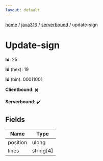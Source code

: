 ```yaml
---
layout: default
---
```


[home](/)  /  [java316](/protocol/java316)  /  [serverbound](/protocol/java316/serverbound)  /  update-sign

# Update-sign

**Id**: 25

**Id** (hex): 19

**Id** (bin): 00011001

**Clientbound**: ✖️

**Serverbound**: ✔️

## Fields

Name | Type
---|---
position | ulong
lines | string[4]

